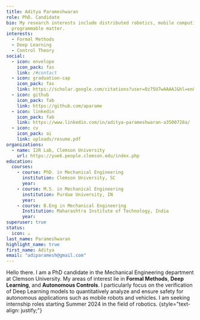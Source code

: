 ```yaml
---
title: Aditya Parameshwaran
role: PhD. Candidate
bio: My research interests include distributed robotics, mobile computing and
  programmable matter.
interests:
  - Formal Methods
  - Deep Learning
  - Control Theory
social:
  - icon: envelope
    icon_pack: fas
    link: /#contact
  - icon: graduation-cap
    icon_pack: fas
    link: https://scholar.google.com/citations?user=Oz75U7wAAAAJ&hl=en&oi=ao
  - icon: github
    icon_pack: fab
    link: https://github.com/aparame
  - icon: linkedin
    icon_pack: fab
    link: https://www.linkedin.com/in/aditya-parameshwaran-a3500728a/
  - icon: cv
    icon_pack: ai
    link: uploads/resume.pdf
organizations:
  - name: I2R Lab, Clemson University
    url: https://yue6.people.clemson.edu/index.php
education:
  courses:
    - course: PhD. in Mechanical Engineering
      institution: Clemson University, SC
      year:
    - course: M.S. in Mechanical Engineering
      institution: Purdue University, IN
      year: 
    - course: B.Eng in Mechanical Engineering
      Institution: Maharashtra Institute of Technology, India
      year: 
superuser: true
status:
  icon: ☕️
last_name: Parameshwaran
highlight_name: true
first_name: Aditya
email: "adiparamesh@gmail.com"
---
```


Hello there. I am a PhD candidate in the Mechanical Engineering department at Clemson University. My areas of interest lie in **Formal Methods**, **Deep Learning**, and **Autonomous Controls**. I particularly focus on the verification of Deep Learning models to quantitatively analyze and ensure safety for autonomous applications such as mobile robots and vehicles. I am seeking internship roles starting Summer 2024 in the field of robotics.
{style="text-align: justify;"}

